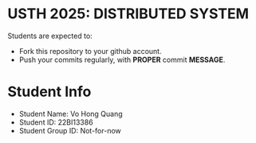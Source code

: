 USTH 2025: DISTRIBUTED SYSTEM
=====================================================

Students are expected to:
* Fork this repository to your github account.
* Push your commits regularly, with **PROPER** commit **MESSAGE**.


Student Info
=========================

* Student Name: Vo Hong Quang
* Student ID: 22BI13386
* Student Group ID: Not-for-now
